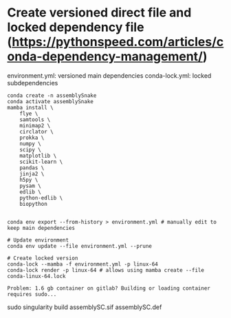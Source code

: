 
# Create versioned direct file and locked dependency file (https://pythonspeed.com/articles/conda-dependency-management/)
environment.yml: versioned main dependencies 
conda-lock.yml: locked subdependencies

```
conda create -n assemblySnake
conda activate assemblySnake
mamba install \
    flye \
    samtools \
    minimap2 \
    circlator \
    prokka \
    numpy \
    scipy \
    matplotlib \
    scikit-learn \
    pandas \
    jinja2 \
    h5py \
    pysam \
    edlib \
    python-edlib \
    biopython 


conda env export --from-history > environment.yml # manually edit to keep main dependencies

# Update environment
conda env update --file environment.yml --prune

# Create locked version
conda-lock --mamba -f environment.yml -p linux-64
conda-lock render -p linux-64 # allows using mamba create --file conda-linux-64.lock

Problem: 1.6 gb container on gitlab? Building or loading container requires sudo...

```
sudo singularity build assemblySC.sif assemblySC.def
```